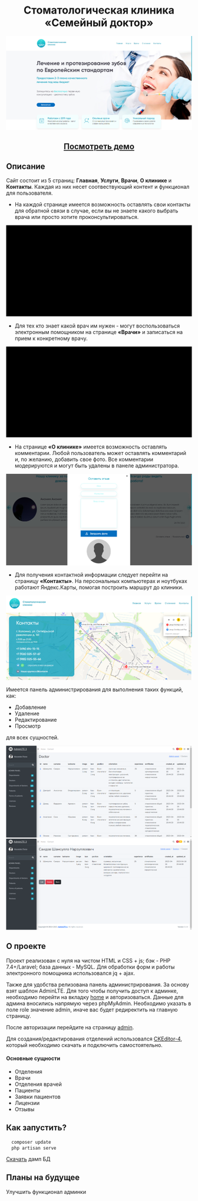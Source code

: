 # <h1 align="center">Стоматологическая клиника «Семейный доктор»</h1>

![main](https://github.com/pavel-mishinfz/dental-clinic/blob/assets/img/main.png)

<h2 align="center">
  <a href="http://dental-clinic.space/">Посмотреть демо</a>
</h2>

## Описание
Сайт состоит из 5 страниц: **Главная**, **Услуги**, **Врачи**, **О клинике** и **Контакты**. Каждая из них несет соотвествующий контент и функционал для пользователя.

+ На каждой странице имеется возможность оставлять свои контакты для обратной связи в случае, если вы не знаете какого выбрать врача или просто хотите проконсультироваться. 

<p align="center">
  <img src="https://github.com/pavel-mishinfz/dental-clinic/blob/assets/gif/main_page.gif" alt="gif_main">
</p>

+ Для тех кто знает какой врач им нужен - могут воспользоваться электронным помощником на странице **«Врачи»** и записаться на прием к конкретному врачу.

<p align="center">
  <img src="https://github.com/pavel-mishinfz/dental-clinic/blob/assets/gif/doctors_gif.gif" alt="gif_doctors">
</p>

+ На странице **«О клинике»** имеется возможность оставлять комментарии. Любой пользователь может оставлять комментарий и, по желанию, добавить свое фото. Все комментарии модерируются и могут быть удалены в панеле администратора.

<p align="center">
  <img src="https://github.com/pavel-mishinfz/dental-clinic/blob/assets/img/review.png" alt="review">
</p>

+ Для получения контактной информации следует перейти на страницу **«Контакты»**. На персональных компьютерах и ноутбуках работают Яндекс.Карты, помогая построить маршрут до клиники.

<p align="center">
  <img src="https://github.com/pavel-mishinfz/dental-clinic/blob/assets/img/contacts.png" alt="contacts">
</p>

Имеется панель администрирования для выполнения таких функций, как:
+ Добавление
+ Удаление
+ Редактирование
+ Просмотр

для всех сущностей.

<p align="center">
  <img src="https://github.com/pavel-mishinfz/dental-clinic/blob/assets/img/admin.png" alt="admin">
  <img src="https://github.com/pavel-mishinfz/dental-clinic/blob/assets/img/admin_show.png" alt="admin_show">
</p>

## О проекте
Проект реализован с нуля на чистом HTML и CSS + js; бэк - PHP 7.4+/Laravel; база данных - MySQL. Для обработки форм и работы электронного помощника использовался jq + ajax.

Также для удобства релизована панель администрирования. За основу взят шаблон AdminLTE. Для того чтобы получить доступ к админке, необходимо перейти на вкладку [home](http://dental-clinic.space/home) и авторизоваться. Данные для админа вносились напрямую через phpMyAdmin. Необходимо указать в поле role значение admin, иначе вас будет редиректить на главную страницу.

После авторизации перейдите на страницу [admin](http://dental-clinic.space/admin). 

Для создания/редактирования отделений использовался [CKEditor-4](https://ckeditor.com/ckeditor-4/), который необходимо скачать и подключить самостоятельно.
#### Основные сущности
+ Отделения
+ Врачи
+ Отделения врачей
+ Пациенты
+ Заявки пациентов
+ Лицензии
+ Отзывы

## Как запустить?

```
  composer update
  php artisan serve
```

[Скачать](https://github.com/pavel-mishinfz/dental-clinic/blob/assets/dental_clinic.sql) дамп БД 

## Планы на будущее
Улучшить функционал админки

